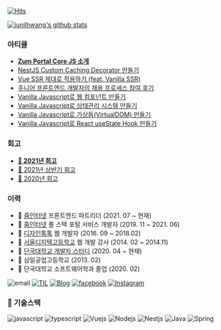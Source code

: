 [![Hits](https://hits.seeyoufarm.com/api/count/incr/badge.svg?url=https%3A%2F%2Fgithub.com%2Fjunilhwang)](https://hits.seeyoufarm.com)

[![junilhwang's github stats](https://github-readme-stats.vercel.app/api?username=junilhwang)](https://github.com/junilhwang)


### 아티클
- **[Zum Portal Core JS 소개](https://zuminternet.github.io/zum-portal-core-js/)**
- [NestJS Custom Caching Decorator 만들기](https://zuminternet.github.io/nestjs-custom-decorator/)
- [Vue SSR 제대로 적용하기 (feat. Vanilla SSR)](https://zuminternet.github.io/vue-ssr/)
- [주니어 프론트엔드 개발자의 채용 프로세스 참여 후기](https://zuminternet.github.io/zum-front-recurit-review/)
- [Vanilla Javascript로 웹 컴포넌트 만들기](https://junilhwang.github.io/TIL/Javascript/Design/Vanilla-JS-Component/)
- [Vanilla Javascript로 상태관리 시스템 만들기](https://junilhwang.github.io/TIL/Javascript/Design/Vanilla-JS-Store/)
- [Vanilla Javascript로 가상돔(VirtualDOM) 만들기](https://junilhwang.github.io/TIL/Javascript/Design/Vanilla-JS-Virtual-DOM/)
- [Vanilla Javascript로 React useState Hook 만들기](https://junilhwang.github.io/TIL/Javascript/Design/Vanilla-JS-Make-useSate-hook/)

### 회고
- **[🚩 2021년 회고](https://junilhwang.github.io/TIL/Review/2021-year/end/)**
- [🚩 2021년 상반기 회고](https://junilhwang.github.io/TIL/Review/2021-year/01-First-Quarter/)
- [🚩 2020년 회고](https://junilhwang.github.io/TIL/Review/2020-year/end/)

### 이력

- :office: [줌인터넷](https://zuminternet.com/) 프론트엔드 파트리더 (2021. 07 ~ 현재)
- :office: [줌인터넷](https://zuminternet.com/) 풀 스택 포털 서비스 개발자 (2019. 11 ~ 2021. 06)
- :office: [디자인톡톡](http://designtalktalk.com/home/) 웹 개발자 (2016. 09 ~ 2018.02)
- :office: [서울디지텍고등학교](http://home.sdh.hs.kr/index.do) 웹 개발 강사 (2014. 02 ~ 2014.11)
- :trolleybus: [단국대학교 개발자 스터디](https://github.com/DKU-STUDY) (2020. 04 ~ 현재)
- :school: 삼일공업고등학교 (2013. 02)
- :school: 단국대학교 소프트웨어학과 졸업 (2020. 02)

![email](https://img.shields.io/badge/junil.h@kakao.com-yellow?logo=messenger&logoColor=fff)
[![TIL](https://img.shields.io/badge/TIL-https://junilhwang.github.io/TIL/-%23333?labelColor=%23aaa)](https://junilhwang.github.io/TIL)
[![Blog](https://img.shields.io/badge/Blog-http%3A%2F%2Fjunil--hwang.com-%23333?labelColor=%23aaa)](http://junil-hwang.com)
[![facebook](https://img.shields.io/badge/facebook-1877f2?style=flat-square&logo=facebook&logoColor=white)](https://www.facebook.com/profile.php?id=100013271537671)
[![Instagram](https://img.shields.io/badge/instagram-E4405F?style=flat-square&logo=instagram&logoColor=white)](https://www.instagram.com/hwang_junil/?hl=ko)

### 🔭 기술스택

![javascript](https://img.shields.io/badge/Javascript-333)
![typescript](https://img.shields.io/badge/Typescript-333)
![Vuejs](https://img.shields.io/badge/Vuejs-4fc08d)
![Nodejs](https://img.shields.io/badge/Nodejs-43853d)
![Nestjs](https://img.shields.io/badge/Nestjs-ea2845)
![Java](https://img.shields.io/badge/Java-333)
![Spring](https://img.shields.io/badge/Spring-6db33f)
